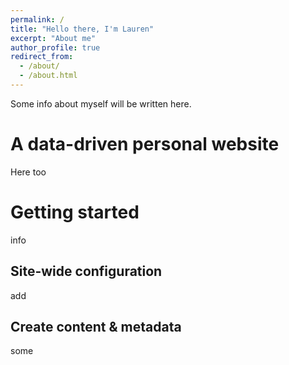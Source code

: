 ```yaml
---
permalink: /
title: "Hello there, I'm Lauren"
excerpt: "About me"
author_profile: true
redirect_from: 
  - /about/
  - /about.html
---
```


Some info about myself will be written here.

A data-driven personal website
======
Here too

Getting started
======
info

Site-wide configuration
------
add

Create content & metadata
------
some
